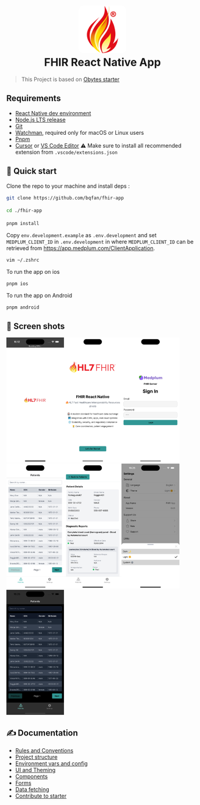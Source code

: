 <h1 align="center">
  <img alt="logo" src="./assets/images/fhir-icon.png" width="124px" style="border-radius:10px"/><br/>
FHIR React Native App </h1>

> This Project is based on [Obytes starter](https://starter.obytes.com)

## Requirements

- [React Native dev environment ](https://reactnative.dev/docs/environment-setup)
- [Node.js LTS release](https://nodejs.org/en/)
- [Git](https://git-scm.com/)
- [Watchman](https://facebook.github.io/watchman/docs/install#buildinstall), required only for macOS or Linux users
- [Pnpm](https://pnpm.io/installation)
- [Cursor](https://www.cursor.com/) or [VS Code Editor](https://code.visualstudio.com/download) ⚠️ Make sure to install all recommended extension from `.vscode/extensions.json`

## 👋 Quick start

Clone the repo to your machine and install deps :

```sh
git clone https://github.com/bqfan/fhir-app

cd ./fhir-app

pnpm install
```

Copy `env.development.example` as `.env.development` and set `MEDPLUM_CLIENT_ID` in `.env.development` in where `MEDPLUM_CLIENT_ID` can be retrieved from https://app.medplum.com/ClientApplication.

```sh
vim ~/.zshrc
```

To run the app on ios

```sh
pnpm ios
```

To run the app on Android

```sh
pnpm android
```

## 📸 Screen shots

<img src="/assets/images/screenshots/splash-screen.png" alt="splash screen" width=30%><img src="/assets/images/screenshots/onboarding.png" alt="onboarding screen" width=30%><img src="/assets/images/screenshots/login-screen.png" alt="login screen" width=30%><img src="/assets/images/screenshots/patient-list.png" alt="patient list" width=30%><img src="/assets/images/screenshots/patient-screen.png" alt="patient screen" width=30%><img src="/assets/images/screenshots/themes.png" alt="themes" width=30%><img src="/assets/images/screenshots/dark-theme.png" alt="dark-theme" width=30%>

## ✍️ Documentation

- [Rules and Conventions](https://starter.obytes.com/getting-started/rules-and-conventions/)
- [Project structure](https://starter.obytes.com/getting-started/project-structure)
- [Environment vars and config](https://starter.obytes.com/getting-started/environment-vars-config)
- [UI and Theming](https://starter.obytes.com/ui-and-theme/ui-theming)
- [Components](https://starter.obytes.com/ui-and-theme/components)
- [Forms](https://starter.obytes.com/ui-and-theme/Forms)
- [Data fetching](https://starter.obytes.com/guides/data-fetching)
- [Contribute to starter](https://starter.obytes.com/how-to-contribute/)
